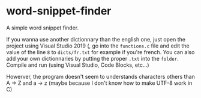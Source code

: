# word-snippet-finder
A simple word snippet finder.

If you wanna use another dictionnary than the english one, just open the project using Visual Studio 2019 (, go into the `functions.c` file and edit the value of the line `8` to `dicts/fr.txt` for example if you're french. You can also add your own dictionnaries by putting the proper `.txt` into the `folder`. Compile and run (using Visual Studio, Code Blocks, etc...)

Howerver, the program doesn't seem to understands characters others than A -> Z and a -> z (maybe because I don't know how to make UTF-8 work in C)
